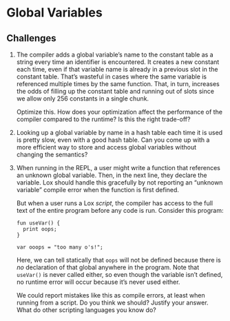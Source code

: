 # Global Variables

## Challenges

1. The compiler adds a global variable’s name to the constant table as a string every time an identifier is encountered. It creates a new constant each time, even if that variable name is already in a previous slot in the constant table. That’s wasteful in cases where the same variable is referenced multiple times by the same function. That, in turn, increases the odds of filling up the constant table and running out of slots since we allow only 256 constants in a single chunk.

   Optimize this. How does your optimization affect the performance of the compiler compared to the runtime? Is this the right trade-off?

2. Looking up a global variable by name in a hash table each time it is used is pretty slow, even with a good hash table. Can you come up with a more efficient way to store and access global variables without changing the semantics?

3. When running in the REPL, a user might write a function that references an unknown global variable. Then, in the next line, they declare the variable. Lox should handle this gracefully by not reporting an “unknown variable” compile error when the function is first defined.

   But when a user runs a Lox _script_, the compiler has access to the full text of the entire program before any code is run. Consider this program:

   ```lox
   fun useVar() {
     print oops;
   }

   var ooops = "too many o's!";
   ```

   Here, we can tell statically that `oops` will not be defined because there is _no_ declaration of that global anywhere in the program. Note that `useVar()` is never called either, so even though the variable isn’t defined, no runtime error will occur because it’s never used either.

   We could report mistakes like this as compile errors, at least when running from a script. Do you think we should? Justify your answer. What do other scripting languages you know do?
